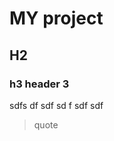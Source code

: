 MY project
================================


H2
--------------------------------

### h3 header 3

sdfs
df
sdf
sd
f
sdf
sdf


>
> quote
>
